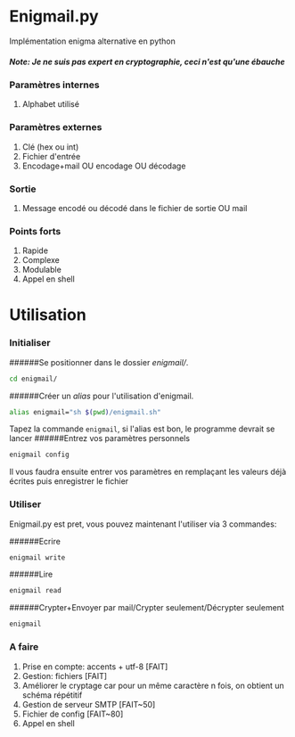 # Enigmail.py

Implémentation enigma alternative en python

##### Note: Je ne suis pas expert en cryptographie, ceci n'est qu'une ébauche

### Paramètres internes
1. Alphabet utilisé

### Paramètres externes
1. Clé (hex ou int)
2. Fichier d'entrée
3. Encodage+mail OU encodage OU décodage

### Sortie
1. Message encodé ou décodé dans le fichier de sortie OU mail

### Points forts
1. Rapide
2. Complexe
3. Modulable
4. Appel en shell




# Utilisation

### Initialiser

######Se positionner dans le dossier _enigmail/_.
```bash
cd enigmail/
```
######Créer un _alias_ pour l'utilisation d'enigmail.
```bash
alias enigmail="sh $(pwd)/enigmail.sh"
```
Tapez la commande ``enigmail``, si l'alias est bon, le programme devrait se lancer
######Entrez vos paramètres personnels
```bash
enigmail config
```
Il vous faudra ensuite entrer vos paramètres en remplaçant les valeurs déjà écrites puis enregistrer le fichier

### Utiliser
Enigmail.py est pret, vous pouvez maintenant l'utiliser via 3 commandes:

######Ecrire
```bash
enigmail write
```
######Lire
```bash
enigmail read
```
######Crypter+Envoyer par mail/Crypter seulement/Décrypter seulement
```bash
enigmail
```


### A faire
1. Prise en compte: accents + utf-8 [FAIT]
2. Gestion: fichiers [FAIT]
3. Améliorer le cryptage car pour un même caractère n fois, on obtient un schéma répétitif
4. Gestion de serveur SMTP [FAIT~50]
5. Fichier de config [FAIT~80]
6. Appel en shell

